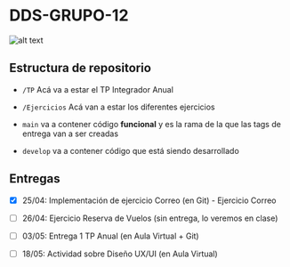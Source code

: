 # DDS-GRUPO-12

![alt text](https://bocajuniors2016.wordpress.com/wp-content/uploads/2016/03/telon-bandera-boca-juniors-la-12-tevez.jpeg)

## Estructura de repositorio

- ```/TP``` Acá va a estar el TP Integrador Anual

- ```/Ejercicios``` Acá van a estar los diferentes ejercicios

- ```main``` va a contener código **funcional**  y es la rama de la que las tags de entrega van a ser creadas

- ```develop``` va a contener código que está siendo desarrollado

## Entregas

- [X] 25/04: Implementación de ejercicio Correo (en Git) - Ejercicio Correo

- [ ] 26/04: Ejercicio Reserva de Vuelos (sin entrega, lo veremos en clase)

- [ ] 03/05: Entrega 1 TP Anual (en Aula Virtual + Git)

- [ ] 18/05: Actividad sobre Diseño UX/UI (en Aula Virtual)
